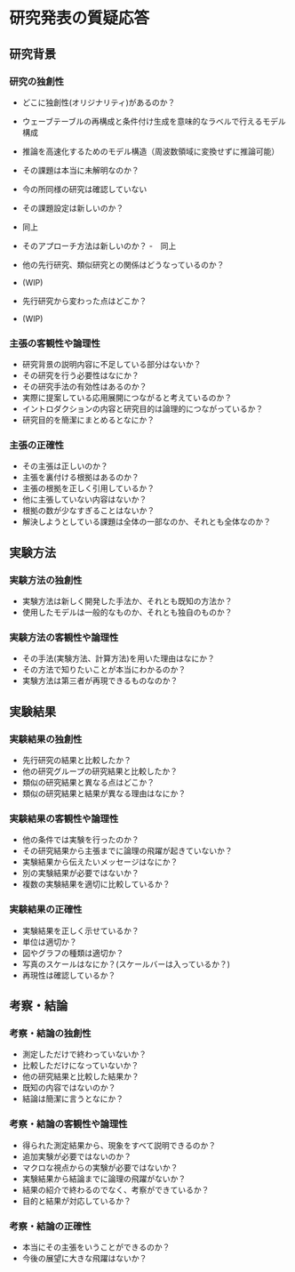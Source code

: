 # 研究発表の質疑応答

## 研究背景

### 研究の独創性
 - どこに独創性(オリジナリティ)があるのか？
  - ウェーブテーブルの再構成と条件付け生成を意味的なラベルで行えるモデル構成
  - 推論を高速化するためのモデル構造（周波数領域に変換せずに推論可能）

 - その課題は本当に未解明なのか？
  - 今の所同様の研究は確認していない
 
 - その課題設定は新しいのか？
  - 同上 
 - そのアプローチ方法は新しいのか？
  -　同上 
 - 他の先行研究、類似研究との関係はどうなっているのか？
  - (WIP) 
 - 先行研究から変わった点はどこか？
  - (WIP)

### 主張の客観性や論理性
 - 研究背景の説明内容に不足している部分はないか？
 - その研究を行う必要性はなにか？
 - その研究手法の有効性はあるのか？
 - 実際に提案している応用展開につながると考えているのか？
 - イントロダクションの内容と研究目的は論理的につながっているか？
 - 研究目的を簡潔にまとめるとなにか？

### 主張の正確性
 - その主張は正しいのか？
 - 主張を裏付ける根拠はあるのか？
 - 主張の根拠を正しく引用しているか？
 - 他に主張していない内容はないか？
 - 根拠の数が少なすぎることはないか？
 - 解決しようとしている課題は全体の一部なのか、それとも全体なのか？

## 実験方法

### 実験方法の独創性
 - 実験方法は新しく開発した手法か、それとも既知の方法か？
 - 使用したモデルは一般的なものか、それとも独自のものか？

### 実験方法の客観性や論理性
 - その手法(実験方法、計算方法)を用いた理由はなにか？
 - その方法で知りたいことが本当にわかるのか？
 - 実験方法は第三者が再現できるものなのか？

## 実験結果

### 実験結果の独創性
 - 先行研究の結果と比較したか？
 - 他の研究グループの研究結果と比較したか？
 - 類似の研究結果と異なる点はどこか？
 - 類似の研究結果と結果が異なる理由はなにか？

### 実験結果の客観性や論理性
 - 他の条件では実験を行ったのか？
 - その研究結果から主張までに論理の飛躍が起きていないか？
 - 実験結果から伝えたいメッセージはなにか？
 - 別の実験結果が必要ではないか？
 - 複数の実験結果を適切に比較しているか？

### 実験結果の正確性
 - 実験結果を正しく示せているか？
 - 単位は適切か？
 - 図やグラフの種類は適切か？
 - 写真のスケールはなにか？(スケールバーは入っているか？)
 - 再現性は確認しているか？

## 考察・結論

### 考察・結論の独創性
 - 測定しただけで終わっていないか？
 - 比較しただけになっていないか？
 - 他の研究結果と比較した結果か？
 - 既知の内容ではないのか？
 - 結論は簡潔に言うとなにか？

### 考察・結論の客観性や論理性
 - 得られた測定結果から、現象をすべて説明できるのか？
 - 追加実験が必要ではないのか？
 - マクロな視点からの実験が必要ではないか？
 - 実験結果から結論までに論理の飛躍がないか？
 - 結果の紹介で終わるのでなく、考察ができているか？
 - 目的と結果が対応しているか？

### 考察・結論の正確性
 - 本当にその主張をいうことができるのか？
 - 今後の展望に大きな飛躍はないか？
